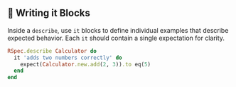 ## 📝 Writing it Blocks

Inside a `describe`, use `it` blocks to define individual examples that describe expected behavior. Each `it` should contain a single expectation for clarity.

```ruby
RSpec.describe Calculator do
  it 'adds two numbers correctly' do
    expect(Calculator.new.add(2, 3)).to eq(5)
  end
end
```
